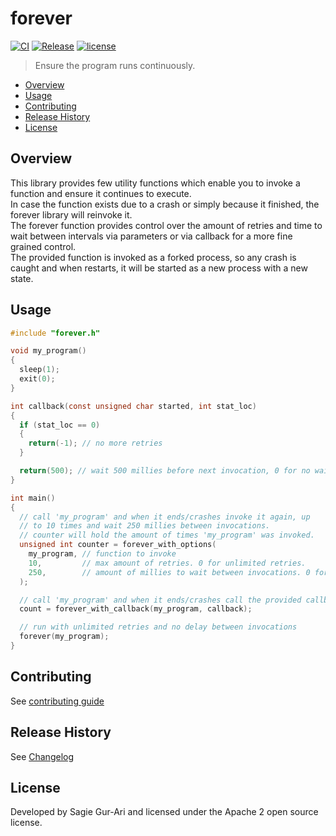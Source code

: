 # forever

[![CI](https://github.com/sagiegurari/c_forever/workflows/CI/badge.svg?branch=master)](https://github.com/sagiegurari/c_forever/actions)
[![Release](https://img.shields.io/github/v/release/sagiegurari/c_forever)](https://github.com/sagiegurari/c_forever/releases)
[![license](https://img.shields.io/github/license/sagiegurari/c_forever)](https://github.com/sagiegurari/c_forever/blob/master/LICENSE)

> Ensure the program runs continuously.

* [Overview](#overview)
* [Usage](#usage)
* [Contributing](.github/CONTRIBUTING.md)
* [Release History](CHANGELOG.md)
* [License](#license)

<a name="overview"></a>
## Overview
This library provides few utility functions which enable you to invoke a function and ensure it continues to execute.<br>
In case the function exists due to a crash or simply because it finished, the forever library will reinvoke it.<br>
The forever function provides control over the amount of retries and time to wait between intervals via parameters or via callback for a more
fine grained control.<br>
The provided function is invoked as a forked process, so any crash is caught and when restarts, it will be started as a new process with a new state.

<a name="usage"></a>
## Usage

```c
#include "forever.h"

void my_program()
{
  sleep(1);
  exit(0);
}

int callback(const unsigned char started, int stat_loc)
{
  if (stat_loc == 0)
  {
    return(-1); // no more retries
  }

  return(500); // wait 500 millies before next invocation, 0 for no wait.
}

int main()
{
  // call 'my_program' and when it ends/crashes invoke it again, up
  // to 10 times and wait 250 millies between invocations.
  // counter will hold the amount of times 'my_program' was invoked.
  unsigned int counter = forever_with_options(
    my_program, // function to invoke
    10,         // max amount of retries. 0 for unlimited retries.
    250,        // amount of millies to wait between invocations. 0 for no wait.
  );

  // call 'my_program' and when it ends/crashes call the provided callback
  count = forever_with_callback(my_program, callback);

  // run with unlimited retries and no delay between invocations
  forever(my_program);
}
```

## Contributing
See [contributing guide](.github/CONTRIBUTING.md)

<a name="history"></a>
## Release History

See [Changelog](CHANGELOG.md)

<a name="license"></a>
## License
Developed by Sagie Gur-Ari and licensed under the Apache 2 open source license.
